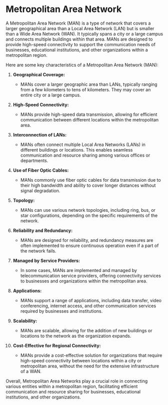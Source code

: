 # Metropolitan Area Network
A Metropolitan Area Network (MAN) is a type of network that covers a larger geographical area than a Local Area Network (LAN) but is smaller than a Wide Area Network (WAN). It typically spans a city or a large campus and connects multiple buildings within that area. MANs are designed to provide high-speed connectivity to support the communication needs of businesses, educational institutions, and other organizations within a metropolitan region.

Here are some key characteristics of a Metropolitan Area Network (MAN):

1. **Geographical Coverage:**
   - MANs cover a larger geographic area than LANs, typically ranging from a few kilometers to tens of kilometers. They may cover an entire city or a large campus.

2. **High-Speed Connectivity:**
   - MANs provide high-speed data transmission, allowing for efficient communication between different locations within the metropolitan area.

3. **Interconnection of LANs:**
   - MANs often connect multiple Local Area Networks (LANs) in different buildings or locations. This enables seamless communication and resource sharing among various offices or departments.

4. **Use of Fiber Optic Cables:**
   - MANs commonly use fiber optic cables for data transmission due to their high bandwidth and ability to cover longer distances without signal degradation.

5. **Topology:**
   - MANs can use various network topologies, including ring, bus, or star configurations, depending on the specific requirements of the network.

6. **Reliability and Redundancy:**
   - MANs are designed for reliability, and redundancy measures are often implemented to ensure continuous operation even if a part of the network fails.

7. **Managed by Service Providers:**
   - In some cases, MANs are implemented and managed by telecommunication service providers, offering connectivity services to businesses and organizations within the metropolitan area.

8. **Applications:**
   - MANs support a range of applications, including data transfer, video conferencing, internet access, and other communication services required by businesses and institutions.

9. **Scalability:**
   - MANs are scalable, allowing for the addition of new buildings or locations to the network as the organization expands.

10. **Cost-Effective for Regional Connectivity:**
    - MANs provide a cost-effective solution for organizations that require high-speed connectivity between locations within a city or metropolitan area, without the need for the extensive infrastructure of a WAN.

Overall, Metropolitan Area Networks play a crucial role in connecting various entities within a metropolitan region, facilitating efficient communication and resource sharing for businesses, educational institutions, and other organizations.